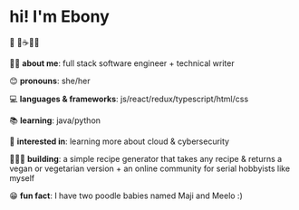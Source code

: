 
# **hi! I'm Ebony** 
🤎 🌱☕👋🏿

💅🏿 **about me**: full stack software engineer + technical writer

😊 **pronouns**: she/her

💻 **languages & frameworks**: js/react/redux/typescript/html/css

📚 **learning**: java/python

💭 **interested in**: learning more about cloud & cybersecurity

👩🏿‍💻 **building**: a simple recipe generator that takes any recipe & returns a vegan or vegetarian version + an online community for serial hobbyists like myself

😁 **fun fact**: I have two poodle babies named Maji and Meelo :) 
